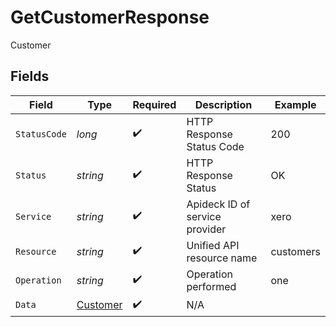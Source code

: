 # GetCustomerResponse

Customer


## Fields

| Field                                           | Type                                            | Required                                        | Description                                     | Example                                         |
| ----------------------------------------------- | ----------------------------------------------- | ----------------------------------------------- | ----------------------------------------------- | ----------------------------------------------- |
| `StatusCode`                                    | *long*                                          | :heavy_check_mark:                              | HTTP Response Status Code                       | 200                                             |
| `Status`                                        | *string*                                        | :heavy_check_mark:                              | HTTP Response Status                            | OK                                              |
| `Service`                                       | *string*                                        | :heavy_check_mark:                              | Apideck ID of service provider                  | xero                                            |
| `Resource`                                      | *string*                                        | :heavy_check_mark:                              | Unified API resource name                       | customers                                       |
| `Operation`                                     | *string*                                        | :heavy_check_mark:                              | Operation performed                             | one                                             |
| `Data`                                          | [Customer](../../Models/Components/Customer.md) | :heavy_check_mark:                              | N/A                                             |                                                 |